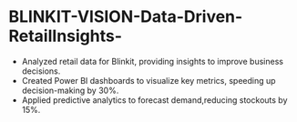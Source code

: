 # BLINKIT-VISION-Data-Driven-RetailInsights-
* Analyzed retail data for Blinkit, providing insights to improve business decisions.
* Created Power BI dashboards to visualize key metrics, speeding up decision-making by 30%.
* Applied predictive analytics to forecast demand,reducing stockouts by 15%.
